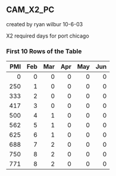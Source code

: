 ## CAM_X2_PC
created by ryan wilbur 10-6-03

X2 required days for port chicago



### First 10 Rows of the Table
|   PMI |   Feb |   Mar |   Apr |   May |   Jun |
|------:|------:|------:|------:|------:|------:|
|     0 |     0 |     0 |     0 |     0 |     0 |
|   250 |     1 |     0 |     0 |     0 |     0 |
|   333 |     2 |     0 |     0 |     0 |     0 |
|   417 |     3 |     0 |     0 |     0 |     0 |
|   500 |     4 |     1 |     0 |     0 |     0 |
|   562 |     5 |     1 |     0 |     0 |     0 |
|   625 |     6 |     1 |     0 |     0 |     0 |
|   688 |     7 |     2 |     0 |     0 |     0 |
|   750 |     8 |     2 |     0 |     0 |     0 |
|   771 |     8 |     2 |     0 |     0 |     0 |